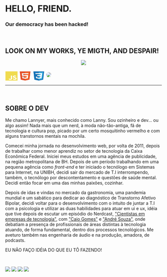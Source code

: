 # HELLO, FRIEND.

### Our democracy has been hacked!

<br>

## LOOK ON MY WORKS, YE MIGTH, AND DESPAIR!

<div align="center"">
<picture>
  <source
    srcset="https://github-readme-stats.vercel.app/api?username=Lannyer&show_icons=true&theme=dark"
    media="(prefers-color-scheme: dark)"
  />
  <source
    srcset="https://github-readme-stats.vercel.app/api?username=Lannyer&show_icons=true"
    media="(prefers-color-scheme: dark), (prefers-color-scheme: no-preference)"
  />
  <img src="https://github-readme-stats.vercel.app/api?username=Lannyer&show_icons=true" />
</picture>
</div>

<div style="display: inline_block"><br>

  <img align="center" alt="Rafa-Js" height="30" width="40" src="https://raw.githubusercontent.com/devicons/devicon/master/icons/javascript/javascript-plain.svg">
  <img align="center" alt="Rafa-HTML" height="30" width="40" src="https://raw.githubusercontent.com/devicons/devicon/master/icons/html5/html5-original.svg">
  <img align="center" alt="Rafa-CSS" height="30" width="40" src="https://raw.githubusercontent.com/devicons/devicon/master/icons/css3/css3-original.svg">

  <img style="border-radius:50px;" src="https://img.shields.io/badge/Markdown-000000?style=for-the-badge&logo=markdown&logoColor=white">	

</div>

---

<br>

## SOBRE O DEV

Me chamo Lannyer, mais conhecido como Lanny. Sou ozinheiro e dev... ou algo assim! Nada mais que um nerd, à moda não-tão-antiga, fã de tecnologia e cultura pop, picado por um certo mosquitinho vermelho e com alguns transtornos mentais na mochila.

Comecei minha jornada no desenvolvimento web, por volta de 2011, depois de trabalhar como menor aprendiz no setor de tecnologia da Caixa Econômica Federal. Iniciei meus estudos em uma agência de publicidade, na região metropolitana de BH. Depois de um período trabalhando em uma pequena agência como _front-end_ e ter iniciado o tecnólogo em Sistemas para Internet, na UNIBH, decidi sair do mercado de T.I interrompendo, também, o tecnólogo por descontentamento e questões de saúde mental. Decidi então focar em uma das minhas paixões, cozinhar.

Depois de idas e vindas no mercado da gastronomia, uma pandemia mundial e um sabático para dedicar ao diagnóstico de Transtorno Afetivo Bipolar, decidi voltar para o desenvolvimento com o intuito de juntar a T.I com a psicologia e utilizar as duas habilidades para atuar em ui e ux, idéia que tive depois de escutar um episódio do Nerdcast, ["Cientistas em empresas de tecnologia"](https://jovemnerd.com.br/nerdcast/cientistas-em-empresas-de-tecnologia/), com ["Caio Gomes"](https://www.youtube.com/channel/UCV8ZgEjwdNnZC4_FJtdDFCg) e ["André Souza"](https://medium.com/@andrelesouza), onde debatiam a presença de profissionais de áreas distintas à tecnologia atuando, de forma fundamental, dentro dos processos tecnológicos. Me aveturo também nas engenharia de áudio e na produção, amadora, de podcasts.


EU NÃO FAÇO IDÉIA DO QUE EU TÔ FAZENDO!

<br>

<div>

  <a href="https://https://codepen.io/lannyer" target="_blank"><img src="https://img.shields.io/badge/Codepen-000000?style=for-the-badge&logo=codepen&logoColor=white" target="_blank"></a>
  <a href="https://www.linkedin.com/in/lannyer/" target="_blank"><img src="https://img.shields.io/badge/-LinkedIn-%230077B5?style=for-the-badge&logo=linkedin&logoColor=white" target="_blank"></a> 
  <a href="https://instagram.com/lannyer" target="_blank"><img src="https://img.shields.io/badge/-Instagram-%23E4405F?style=for-the-badge&logo=instagram&logoColor=white" target="_blank"></a>
  <a href="https://medium.com/@lannyer" target="_blank"><img src="https://img.shields.io/badge/Medium-12100E?style=for-the-badge&logo=medium&logoColor=white" target="_blank"></a> 

</div>

<br>

